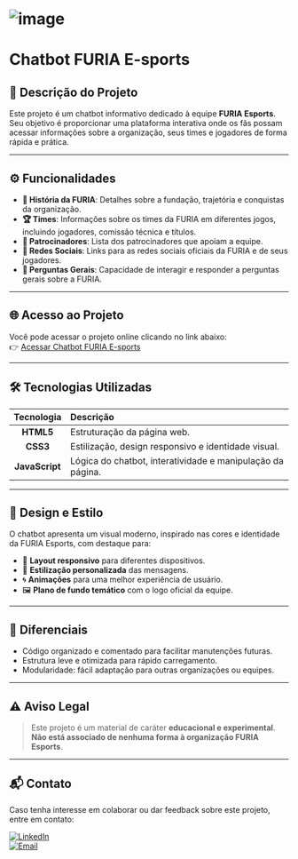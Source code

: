 # ![image](https://static.valorantzone.gg/news/2021/04/03171153/FURIA1.png)

# Chatbot FURIA E-sports

## 📜 Descrição do Projeto
Este projeto é um chatbot informativo dedicado à equipe **FURIA Esports**.  
Seu objetivo é proporcionar uma plataforma interativa onde os fãs possam acessar informações sobre a organização, seus times e jogadores de forma rápida e prática.

---

## ⚙️ Funcionalidades

- **📖 História da FURIA**: Detalhes sobre a fundação, trajetória e conquistas da organização.
- **🏆 Times**: Informações sobre os times da FURIA em diferentes jogos, incluindo jogadores, comissão técnica e títulos.
- **🤝 Patrocinadores**: Lista dos patrocinadores que apoiam a equipe.
- **🔗 Redes Sociais**: Links para as redes sociais oficiais da FURIA e de seus jogadores.
- **💬 Perguntas Gerais**: Capacidade de interagir e responder a perguntas gerais sobre a FURIA.

---

## 🌐 Acesso ao Projeto

Você pode acessar o projeto online clicando no link abaixo:  
👉 [Acessar Chatbot FURIA E-sports](https://desafio-furia-challenge01.vercel.app/)

---

## 🛠️ Tecnologias Utilizadas

| Tecnologia | Descrição |
| :--------: | :------- |
| **HTML5** | Estruturação da página web. |
| **CSS3** | Estilização, design responsivo e identidade visual. |
| **JavaScript** | Lógica do chatbot, interatividade e manipulação da página. |

---

## 🎨 Design e Estilo

O chatbot apresenta um visual moderno, inspirado nas cores e identidade da FURIA Esports, com destaque para:

- 📱 **Layout responsivo** para diferentes dispositivos.
- 🎨 **Estilização personalizada** das mensagens.
- 🌀 **Animações** para uma melhor experiência de usuário.
- 🖼️ **Plano de fundo temático** com o logo oficial da equipe.

---

## 🚀 Diferenciais

- Código organizado e comentado para facilitar manutenções futuras.
- Estrutura leve e otimizada para rápido carregamento.
- Modularidade: fácil adaptação para outras organizações ou equipes.

---

## ⚠️ Aviso Legal

> Este projeto é um material de caráter **educacional e experimental**.  
> **Não está associado de nenhuma forma à organização FURIA Esports**.

---

## 📬 Contato

Caso tenha interesse em colaborar ou dar feedback sobre este projeto, entre em contato:

[![LinkedIn](https://img.shields.io/badge/LinkedIn-Rafael%20Leonardo-blue?style=for-the-badge&logo=linkedin)](https://www.linkedin.com/in/rafael-leonardo-820b4328a)  
[![Email](https://img.shields.io/badge/Email-rafael.larissinha@gmail.com-red?style=for-the-badge&logo=gmail)](mailto:rafael.larissinha@gmail.com)

